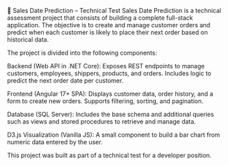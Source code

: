 📌 Sales Date Prediction – Technical Test
Sales Date Prediction is a technical assessment project that consists of building a complete full-stack application. The objective is to create and manage customer orders and predict when each customer is likely to place their next order based on historical data.

The project is divided into the following components:

Backend (Web API in .NET Core): Exposes REST endpoints to manage customers, employees, shippers, products, and orders. Includes logic to predict the next order date per customer.

Frontend (Angular 17+ SPA): Displays customer data, order history, and a form to create new orders. Supports filtering, sorting, and pagination.

Database (SQL Server): Includes the base schema and additional queries such as views and stored procedures to retrieve and manage data.

D3.js Visualization (Vanilla JS): A small component to build a bar chart from numeric data entered by the user.

This project was built as part of a technical test for a developer position.
